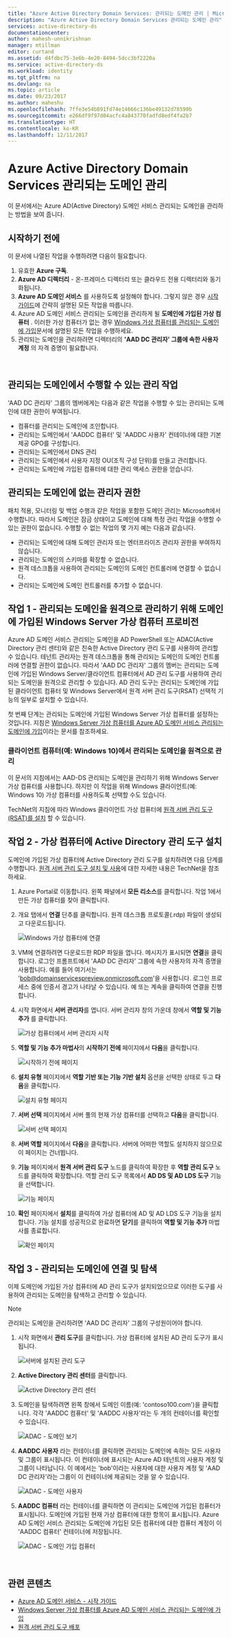 ```yaml
---
title: "Azure Active Directory Domain Services: 관리되는 도메인 관리 | Microsoft Docs"
description: "Azure Active Directory Domain Services 관리되는 도메인 관리"
services: active-directory-ds
documentationcenter: 
author: mahesh-unnikrishnan
manager: mtillman
editor: curtand
ms.assetid: d4fdbc75-3e6b-4e20-8494-5dcc3bf2220a
ms.service: active-directory-ds
ms.workload: identity
ms.tgt_pltfrm: na
ms.devlang: na
ms.topic: article
ms.date: 09/23/2017
ms.author: maheshu
ms.openlocfilehash: 7ffe3e54b891fd74e14666c136be49132d78590b
ms.sourcegitcommit: e266df9f97d04acfc4a843770fadfd8edf4fa2b7
ms.translationtype: HT
ms.contentlocale: ko-KR
ms.lasthandoff: 12/11/2017
---
```

# <a name="administer-an-azure-active-directory-domain-services-managed-domain"></a>Azure Active Directory Domain Services 관리되는 도메인 관리
이 문서에서는 Azure AD(Active Directory) 도메인 서비스 관리되는 도메인을 관리하는 방법을 보여 줍니다.

## <a name="before-you-begin"></a>시작하기 전에
이 문서에 나열된 작업을 수행하려면 다음이 필요합니다.

1. 유효한 **Azure 구독**.
2. **Azure AD 디렉터리** - 온-프레미스 디렉터리 또는 클라우드 전용 디렉터리와 동기화됩니다.
3. **Azure AD 도메인 서비스** 를 사용하도록 설정해야 합니다. 그렇지 않은 경우 [시작 가이드](active-directory-ds-getting-started.md)에 간략히 설명된 모든 작업을 따릅니다.
4. Azure AD 도메인 서비스 관리되는 도메인을 관리하게 될 **도메인에 가입된 가상 컴퓨터** . 이러한 가상 컴퓨터가 없는 경우 [Windows 가상 컴퓨터를 관리되는 도메인에 가입](active-directory-ds-admin-guide-join-windows-vm.md)문서에 설명된 모든 작업을 수행하세요.
5. 관리되는 도메인을 관리하려면 디렉터리의 **'AAD DC 관리자' 그룹에 속한 사용자 계정** 의 자격 증명이 필요합니다.

<br>

## <a name="administrative-tasks-you-can-perform-on-a-managed-domain"></a>관리되는 도메인에서 수행할 수 있는 관리 작업
'AAD DC 관리자' 그룹의 멤버에게는 다음과 같은 작업을 수행할 수 있는 관리되는 도메인에 대한 권한이 부여됩니다.

* 컴퓨터를 관리되는 도메인에 조인합니다.
* 관리되는 도메인에서 'AADDC 컴퓨터' 및 'AADDC 사용자' 컨테이너에 대한 기본 제공 GPO를 구성합니다.
* 관리되는 도메인에서 DNS 관리
* 관리되는 도메인에서 사용자 지정 OU(조직 구성 단위)를 만들고 관리합니다.
* 관리되는 도메인에 가입된 컴퓨터에 대한 관리 액세스 권한을 얻습니다.

## <a name="administrative-privileges-you-do-not-have-on-a-managed-domain"></a>관리되는 도메인에 없는 관리자 권한
패치 적용, 모니터링 및 백업 수행과 같은 작업을 포함한 도메인 관리는 Microsoft에서 수행합니다. 따라서 도메인은 잠금 상태이고 도메인에 대해 특정 관리 작업을 수행할 수 있는 권한이 없습니다. 수행할 수 없는 작업의 몇 가지 예는 다음과 같습니다.

* 관리되는 도메인에 대해 도메인 관리자 또는 엔터프라이즈 관리자 권한을 부여하지 않습니다.
* 관리되는 도메인의 스키마를 확장할 수 없습니다.
* 원격 데스크톱을 사용하여 관리되는 도메인의 도메인 컨트롤러에 연결할 수 없습니다.
* 관리되는 도메인에 도메인 컨트롤러를 추가할 수 없습니다.

## <a name="task-1---provision-a-domain-joined-windows-server-virtual-machine-to-remotely-administer-the-managed-domain"></a>작업 1 - 관리되는 도메인을 원격으로 관리하기 위해 도메인에 가입된 Windows Server 가상 컴퓨터 프로비전
Azure AD 도메인 서비스 관리되는 도메인을 AD PowerShell 또는 ADAC(Active Directory 관리 센터)와 같은 친숙한 Active Directory 관리 도구를 사용하여 관리할 수 있습니다. 테넌트 관리자는 원격 데스크톱을 통해 관리되는 도메인의 도메인 컨트롤러에 연결할 권한이 없습니다. 따라서 'AAD DC 관리자' 그룹의 멤버는 관리되는 도메인에 가입된 Windows Server/클라이언트 컴퓨터에서 AD 관리 도구를 사용하여 관리되는 도메인을 원격으로 관리할 수 있습니다. AD 관리 도구는 관리되는 도메인에 가입된 클라이언트 컴퓨터 및 Windows Server에서 원격 서버 관리 도구(RSAT) 선택적 기능의 일부로 설치할 수 있습니다.

첫 번째 단계는 관리되는 도메인에 가입된 Windows Server 가상 컴퓨터를 설정하는 것입니다. 지침은 [Windows Server 가상 컴퓨터를 Azure AD 도메인 서비스 관리되는 도메인에 가입](active-directory-ds-admin-guide-join-windows-vm.md)이라는 문서를 참조하세요.

### <a name="remotely-administer-the-managed-domain-from-a-client-computer-for-example-windows-10"></a>클라이언트 컴퓨터(예: Windows 10)에서 관리되는 도메인을 원격으로 관리
이 문서의 지침에서는 AAD-DS 관리되는 도메인을 관리하기 위해 Windows Server 가상 컴퓨터를 사용합니다. 하지만 이 작업을 위해 Windows 클라이언트(예: Windows 10) 가상 컴퓨터를 사용하도록 선택할 수도 있습니다.

TechNet의 지침에 따라 Windows 클라이언트 가상 컴퓨터에 [원격 서버 관리 도구(RSAT)를 설치](http://social.technet.microsoft.com/wiki/contents/articles/2202.remote-server-administration-tools-rsat-for-windows-client-and-windows-server-dsforum2wiki.aspx) 할 수 있습니다.

## <a name="task-2---install-active-directory-administration-tools-on-the-virtual-machine"></a>작업 2 - 가상 컴퓨터에 Active Directory 관리 도구 설치
도메인에 가입된 가상 컴퓨터에 Active Directory 관리 도구를 설치하려면 다음 단계를 수행합니다. [원격 서버 관리 도구 설치 및 사용](https://technet.microsoft.com/library/hh831501.aspx)에 대한 자세한 내용은 TechNet을 참조하세요.

1. Azure Portal로 이동합니다. 왼쪽 패널에서 **모든 리소스**를 클릭합니다. 작업 1에서 만든 가상 컴퓨터를 찾아 클릭합니다.
2. 개요 탭에서 **연결** 단추를 클릭합니다. 원격 데스크톱 프로토콜(.rdp) 파일이 생성되고 다운로드됩니다.

    ![Windows 가상 컴퓨터에 연결](./media/active-directory-domain-services-admin-guide/connect-windows-vm.png)
3. VM에 연결하려면 다운로드한 RDP 파일을 엽니다. 메시지가 표시되면 **연결**을 클릭합니다. 로그인 프롬프트에서 'AAD DC 관리자' 그룹에 속한 사용자의 자격 증명을 사용합니다. 예를 들어 여기서는 'bob@domainservicespreview.onmicrosoft.com'을 사용합니다. 로그인 프로세스 중에 인증서 경고가 나타날 수 있습니다. 예 또는 계속을 클릭하여 연결을 진행합니다.
4. 시작 화면에서 **서버 관리자**를 엽니다. 서버 관리자 창의 가운데 창에서 **역할 및 기능 추가** 를 클릭합니다.

    ![가상 컴퓨터에서 서버 관리자 시작](./media/active-directory-domain-services-admin-guide/install-rsat-server-manager.png)
5. **역할 및 기능 추가 마법사**의 **시작하기 전에** 페이지에서 **다음**을 클릭합니다.

    ![시작하기 전에 페이지](./media/active-directory-domain-services-admin-guide/install-rsat-server-manager-add-roles-begin.png)
6. **설치 유형** 페이지에서 **역할 기반 또는 기능 기반 설치** 옵션을 선택한 상태로 두고 **다음**을 클릭합니다.

    ![설치 유형 페이지](./media/active-directory-domain-services-admin-guide/install-rsat-server-manager-add-roles-type.png)
7. **서버 선택** 페이지에서 서버 풀의 현재 가상 컴퓨터를 선택하고 **다음**을 클릭합니다.

    ![서버 선택 페이지](./media/active-directory-domain-services-admin-guide/install-rsat-server-manager-add-roles-server.png)
8. **서버 역할** 페이지에서 **다음**을 클릭합니다. 서버에 어떠한 역할도 설치하지 않으므로 이 페이지는 건너뜁니다.
9. **기능** 페이지에서 **원격 서버 관리 도구** 노드를 클릭하여 확장한 후 **역할 관리 도구** 노드를 클릭하여 확장합니다. 역할 관리 도구 목록에서 **AD DS 및 AD LDS 도구** 기능을 선택합니다.

    ![기능 페이지](./media/active-directory-domain-services-admin-guide/install-rsat-server-manager-add-roles-ad-tools.png)
10. **확인** 페이지에서 **설치**를 클릭하여 가상 컴퓨터에 AD 및 AD LDS 도구 기능을 설치합니다. 기능 설치를 성공적으로 완료하면 **닫기**를 클릭하여 **역할 및 기능 추가** 마법사를 종료합니다.

    ![확인 페이지](./media/active-directory-domain-services-admin-guide/install-rsat-server-manager-add-roles-confirmation.png)

## <a name="task-3---connect-to-and-explore-the-managed-domain"></a>작업 3 - 관리되는 도메인에 연결 및 탐색
이제 도메인에 가입된 가상 컴퓨터에 AD 관리 도구가 설치되었으므로 이러한 도구를 사용하여 관리되는 도메인을 탐색하고 관리할 수 있습니다.

> [!NOTE]
> 관리되는 도메인을 관리하려면 'AAD DC 관리자' 그룹의 구성원이어야 합니다.
>
>

1. 시작 화면에서 **관리 도구**를 클릭합니다. 가상 컴퓨터에 설치된 AD 관리 도구가 표시됩니다.

    ![서버에 설치된 관리 도구](./media/active-directory-domain-services-admin-guide/install-rsat-admin-tools-installed.png)
2. **Active Directory 관리 센터**를 클릭합니다.

    ![Active Directory 관리 센터](./media/active-directory-domain-services-admin-guide/adac-overview.png)
3. 도메인을 탐색하려면 왼쪽 창에서 도메인 이름(예: 'contoso100.com')을 클릭합니다. 각각 'AADDC 컴퓨터' 및 'AADDC 사용자'라는 두 개의 컨테이너를 확인할 수 있습니다.

    ![ADAC - 도메인 보기](./media/active-directory-domain-services-admin-guide/adac-domain-view.png)
4. **AADDC 사용자** 라는 컨테이너를 클릭하면 관리되는 도메인에 속하는 모든 사용자 및 그룹이 표시됩니다. 이 컨테이너에 표시되는 Azure AD 테넌트의 사용자 계정 및 그룹이 나타납니다. 이 예에서는 'bob'이라는 사용자에 대한 사용자 계정 및 'AAD DC 관리자'라는 그룹이 이 컨테이너에 제공되는 것을 알 수 있습니다.

    ![ADAC - 도메인 사용자](./media/active-directory-domain-services-admin-guide/adac-aaddc-users.png)
5. **AADDC 컴퓨터** 라는 컨테이너를 클릭하면 이 관리되는 도메인에 가입된 컴퓨터가 표시됩니다. 도메인에 가입된 현재 가상 컴퓨터에 대한 항목이 표시됩니다. Azure AD 도메인 서비스 관리되는 도메인에 가입된 모든 컴퓨터에 대한 컴퓨터 계정이 이 'AADDC 컴퓨터' 컨테이너에 저장됩니다.

    ![ADAC - 도메인 가입 컴퓨터](./media/active-directory-domain-services-admin-guide/adac-aaddc-computers.png)

<br>

## <a name="related-content"></a>관련 콘텐츠
* [Azure AD 도메인 서비스 - 시작 가이드](active-directory-ds-getting-started.md)
* [Windows Server 가상 컴퓨터를 Azure AD 도메인 서비스 관리되는 도메인에 가입](active-directory-ds-admin-guide-join-windows-vm.md)
* [원격 서버 관리 도구 배포](https://technet.microsoft.com/library/hh831501.aspx)
